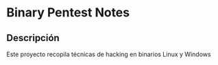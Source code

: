 # Binary Pentest Notes

## Descripción
Este proyecto recopila técnicas de hacking en binarios Linux y Windows

